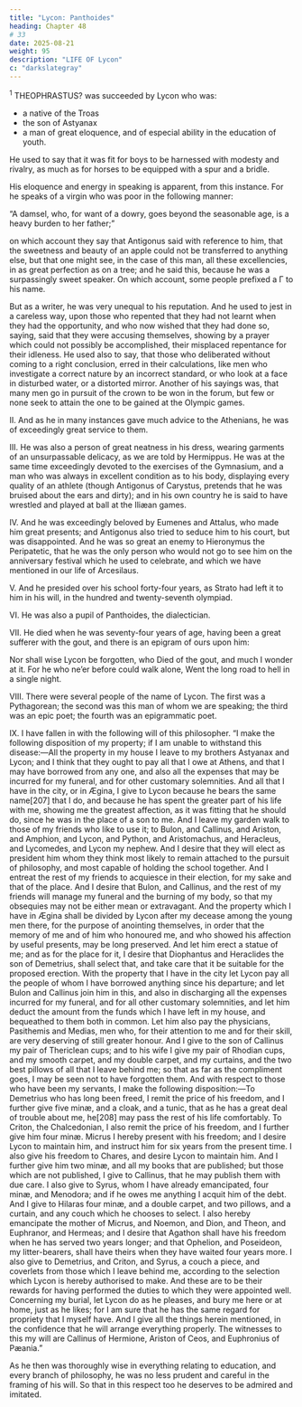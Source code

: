 ```yaml
---
title: "Lycon: Panthoides"
heading: Chapter 48
# 33
date: 2025-08-21
weight: 95
description: "LIFE OF Lycon"
c: "darkslategray"
---
```



<sup>1</sup> THEOPHRASTUS? was succeeded by Lycon who was:
- a native of the Troas
- the son of Astyanax
- a man of great eloquence, and of especial ability in the education of youth.

He used to say that it was fit for boys to be harnessed with modesty and rivalry, as much as for horses to be equipped with a spur and a bridle.

His eloquence and energy in speaking is apparent, from this instance. For he speaks of a virgin who was poor in the following manner:

“A damsel, who, for want of a dowry, goes beyond the seasonable age, is a heavy burden to her father;” 

on which account they say that Antigonus said with reference to him, that the sweetness and beauty of an apple could not be transferred to anything else, but that one might see, in the case of this man, all these excellencies, in as great perfection as on a tree; and he said this, because he was a surpassingly sweet speaker. On which account, some people prefixed a Γ to his name.

But as a writer, he was very unequal to his reputation. And he used to jest in a careless way, upon those who repented that they had not learnt when they had the opportunity, and who now wished that they had done so, saying, said that they were accusing themselves, showing by a prayer which could not possibly be accomplished, their misplaced repentance for their idleness. He used also to say, that those who deliberated without coming to a right conclusion, erred in their calculations, like men who investigate a correct nature by an incorrect standard, or who look at a face in disturbed water, or a distorted mirror. Another of his sayings was, that many men go in pursuit of the crown to be won in the forum, but few or none seek to attain the one to be gained at the Olympic games.


II. And as he in many instances gave much advice to the Athenians, he was of exceedingly great service to them.


III. He was also a person of great neatness in his dress, wearing garments of an unsurpassable delicacy, as we are told by Hermippus. He was at the same time exceedingly devoted to the exercises of the Gymnasium, and a man who was always in excellent condition as to his body, displaying every quality of an athlete (though Antigonus of Carystus, pretends that he was bruised about the ears and dirty); and in his own country he is said to have wrestled and played at ball at the Iliæan games.

IV. And he was exceedingly beloved by Eumenes and Attalus, who made him great presents; and Antigonus also tried to seduce him to his court, but was disappointed. And he was so great an enemy to Hieronymus the Peripatetic, that he was the only person who would not go to see him on the anniversary festival which he used to celebrate, and which we have mentioned in our life of Arcesilaus.

V. And he presided over his school forty-four years, as Strato had left it to him in his will, in the hundred and twenty-seventh olympiad.

VI. He was also a pupil of Panthoides, the dialectician.

VII. He died when he was seventy-four years of age, having been a great sufferer with the gout, and there is an epigram of ours upon him:

Nor shall wise Lycon be forgotten, who
Died of the gout, and much I wonder at it.
For he who ne’er before could walk alone,
Went the long road to hell in a single night.

VIII. There were several people of the name of Lycon. The first was a Pythagorean; the second was this man of whom we are speaking; the third was an epic poet; the fourth was an epigrammatic poet.

IX. I have fallen in with the following will of this philosopher. “I make the following disposition of my property; if I am unable to withstand this disease:—All the property in my house I leave to my brothers Astyanax and Lycon; and I think that they ought to pay all that I owe at Athens, and that I may have borrowed from any one, and also all the expenses that may be incurred for my funeral, and for other customary solemnities. And all that I have in the city, or in Ægina, I give to Lycon because he bears the same name[207] that I do, and because he has spent the greater part of his life with me, showing me the greatest affection, as it was fitting that he should do, since he was in the place of a son to me. And I leave my garden walk to those of my friends who like to use it; to Bulon, and Callinus, and Ariston, and Amphion, and Lycon, and Python, and Aristomachus, and Heracleus, and Lycomedes, and Lycon my nephew. And I desire that they will elect as president him whom they think most likely to remain attached to the pursuit of philosophy, and most capable of holding the school together. And I entreat the rest of my friends to acquiesce in their election, for my sake and that of the place. And I desire that Bulon, and Callinus, and the rest of my friends will manage my funeral and the burning of my body, so that my obsequies may not be either mean or extravagant. And the property which I have in Ægina shall be divided by Lycon after my decease among the young men there, for the purpose of anointing themselves, in order that the memory of me and of him who honoured me, and who showed his affection by useful presents, may be long preserved. And let him erect a statue of me; and as for the place for it, I desire that Diophantus and Heraclides the son of Demetrius, shall select that, and take care that it be suitable for the proposed erection. With the property that I have in the city let Lycon pay all the people of whom I have borrowed anything since his departure; and let Bulon and Callinus join him in this, and also in discharging all the expenses incurred for my funeral, and for all other customary solemnities, and let him deduct the amount from the funds which I have left in my house, and bequeathed to them both in common. Let him also pay the physicians, Pasithemis and Medias, men who, for their attention to me and for their skill, are very deserving of still greater honour. And I give to the son of Callinus my pair of Thericlean cups; and to his wife I give my pair of Rhodian cups, and my smooth carpet, and my double carpet, and my curtains, and the two best pillows of all that I leave behind me; so that as far as the compliment goes, I may be seen not to have forgotten them. And with respect to those who have been my servants, I make the following disposition:—To Demetrius who has long been freed, I remit the price of his freedom, and I further give five minæ, and a cloak, and a tunic, that as he has a great deal of trouble about me, he[208] may pass the rest of his life comfortably. To Criton, the Chalcedonian, I also remit the price of his freedom, and I further give him four minæ. Micrus I hereby present with his freedom; and I desire Lycon to maintain him, and instruct him for six years from the present time. I also give his freedom to Chares, and desire Lycon to maintain him. And I further give him two minæ, and all my books that are published; but those which are not published, I give to Callinus, that he may publish them with due care. I also give to Syrus, whom I have already emancipated, four minæ, and Menodora; and if he owes me anything I acquit him of the debt. And I give to Hilaras four minæ, and a double carpet, and two pillows, and a curtain, and any couch which he chooses to select. I also hereby emancipate the mother of Micrus, and Noemon, and Dion, and Theon, and Euphranor, and Hermeas; and I desire that Agathon shall have his freedom when he has served two years longer; and that Ophelion, and Poseideon, my litter-bearers, shall have theirs when they have waited four years more. I also give to Demetrius, and Criton, and Syrus, a couch a piece, and coverlets from those which I leave behind me, according to the selection which Lycon is hereby authorised to make. And these are to be their rewards for having performed the duties to which they were appointed well. Concerning my burial, let Lycon do as he pleases, and bury me here or at home, just as he likes; for I am sure that he has the same regard for propriety that I myself have. And I give all the things herein mentioned, in the confidence that he will arrange everything properly. The witnesses to this my will are Callinus of Hermione, Ariston of Ceos, and Euphronius of Pæania.”

As he then was thoroughly wise in everything relating to education, and every branch of philosophy, he was no less prudent and careful in the framing of his will. So that in this respect too he deserves to be admired and imitated.
